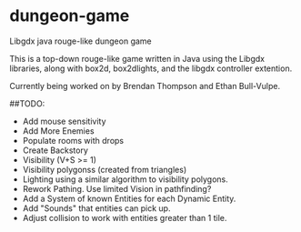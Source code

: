 # dungeon-game
Libgdx java rouge-like dungeon game

This is a top-down rouge-like game written in Java using the Libgdx libraries, along with box2d, box2dlights, and the libgdx controller extention.

Currently being worked on by Brendan Thompson and Ethan Bull-Vulpe.

##TODO:
* Add mouse sensitivity
* Add More Enemies
* Populate rooms with drops
* Create Backstory
* Visibility (V+S >= 1)
* Visibility polygonss (created from triangles)
* Lighting using a similar algorithm to visibility polygons.
* Rework Pathing. Use limited Vision in pathfinding?
* Add a System of known Entities for each Dynamic Entity.
* Add "Sounds" that entities can pick up.
* Adjust collision to work with entities greater than 1 tile.
